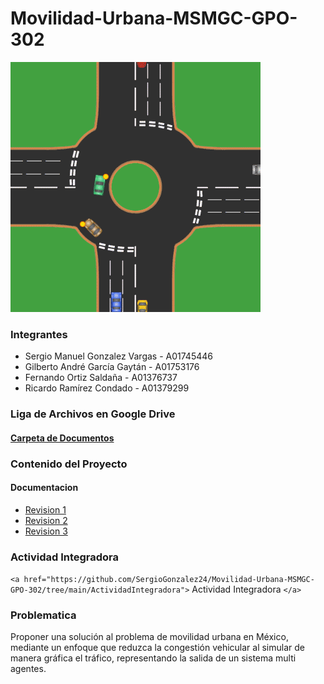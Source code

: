 

# Movilidad-Urbana-MSMGC-GPO-302

<p align="center">

![1667857505776](image/README/1667857505776.png)

</p>

### Integrantes

- Sergio Manuel Gonzalez Vargas - A01745446
- Gilberto André García Gaytán - A01753176
- Fernando Ortiz Saldaña - A01376737
- Ricardo Ramírez Condado - A01379299

### Liga de Archivos en Google Drive


#### <a href="https://drive.google.com/drive/folders/1z2ETYn4h0Xb2oYKgaC0iAb2sPr4sbUAe?usp=sharing"> Carpeta de Documentos </a>



### Contenido del Proyecto

#### Documentacion


- <a href="https://github.com/SergioGonzalez24/Movilidad-Urbana-MSMGC-GPO-302/blob/main/Documentacion/Entregas%20Individuales/Revision%201.pdf"> Revision 1 </a>
- <a href="https://github.com/SergioGonzalez24/Movilidad-Urbana-MSMGC-GPO-302/blob/main/Documentacion/Entregas%20Individuales/Revision%202.pdf"> Revision 2 </a>
- <a href="https://docs.google.com/document/d/1MB4zwbRaOlKjRdqayiMpdq6P_D277cyrmOXDU_L3WFA/edit?usp=sharing"> Revision 3 </a>


### Actividad Integradora

`<a href="https://github.com/SergioGonzalez24/Movilidad-Urbana-MSMGC-GPO-302/tree/main/ActividadIntegradora">`  Actividad Integradora `</a>`

### Problematica

Proponer una solución al problema de movilidad urbana en México, mediante un enfoque que reduzca la congestión vehicular al simular de manera gráfica el tráfico, representando la salida de un sistema multi agentes.
